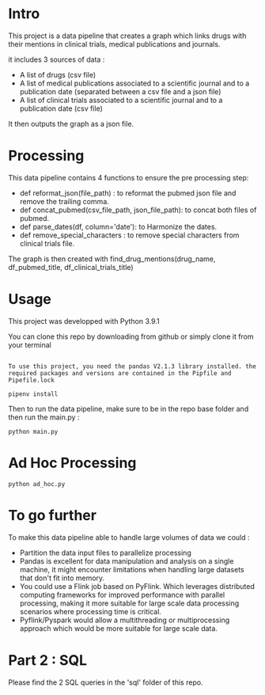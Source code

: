 # Intro

This project is a data pipeline that creates a graph which links  drugs with their mentions in clinical trials, medical publications and journals.

it includes 3 sources of data : 
* A list of drugs (csv file)
* A list of medical publications associated to a scientific journal and to a publication date (separated between a csv file and a json file)
* A list of clinical trials associated to a scientific journal and to a publication date (csv file) 

It then outputs the graph as a json file.    

# Processing

This data pipeline contains 4 functions to ensure the pre processing step:
* def reformat_json(file_path) : to reformat the pubmed json file and remove the trailing comma.
* def concat_pubmed(csv_file_path, json_file_path): to concat both files of pubmed.
* def parse_dates(df, column='date'): to Harmonize the dates.
* def remove_special_characters : to remove special characters from clinical trials file.

The graph is then created with find_drug_mentions(drug_name, df_pubmed_title, df_clinical_trials_title) 


# Usage

This project was developped with Python 3.9.1

You can clone this repo by downloading from github or simply clone it from your terminal

``````

To use this project, you need the pandas V2.1.3 library installed. the required packages and versions are contained in the Pipfile and Pipefile.lock

pipenv install

``````

Then to run the data pipeline, make sure to be in the repo base folder and then run the main.py : 

```python main.py```

# Ad Hoc Processing

```python ad_hoc.py```


# To go further 

To make this data pipeline able to handle large volumes of data we could : 
* Partition the data input files to parallelize processing
* Pandas is excellent for data manipulation and analysis on a single machine, it might encounter limitations when handling large datasets that don't fit into memory.
* You could use a Flink job based on PyFlink. Which leverages distributed computing frameworks for improved performance with parallel processing, making it more suitable for large scale data processing scenarios where processing time is critical.
* Pyflink/Pyspark would allow a  multithreading or multiprocessing approach which would be more suitable for large scale data.


# Part 2 : SQL

Please find the 2 SQL queries in the 'sql' folder of this repo.